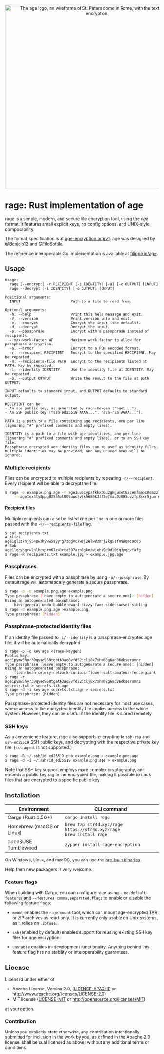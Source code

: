 <p align="center"><img alt="The age logo, an wireframe of St. Peters dome in Rome, with the text: age, file encryption" width="600" src="https://user-images.githubusercontent.com/1225294/132245842-fda4da6a-1cea-4738-a3da-2dc860861c98.png"></p>

# rage: Rust implementation of age

rage is a simple, modern, and secure file encryption tool, using the *age*
format. It features small explicit keys, no config options, and UNIX-style
composability.

The format specification is at [age-encryption.org/v1](https://age-encryption.org/v1).
age was designed by [@Benjojo12](https://twitter.com/Benjojo12) and
[@FiloSottile](https://twitter.com/FiloSottile).

The reference interoperable Go implementation is available at
[filippo.io/age](https://filippo.io/age).

## Usage

```
Usage:
  rage [--encrypt] -r RECIPIENT [-i IDENTITY] [-a] [-o OUTPUT] [INPUT]
  rage --decrypt [-i IDENTITY] [-o OUTPUT] [INPUT]

Positional arguments:
  INPUT                       Path to a file to read from.

Optional arguments:
  -h, --help                  Print this help message and exit.
  -V, --version               Print version info and exit.
  -e, --encrypt               Encrypt the input (the default).
  -d, --decrypt               Decrypt the input.
  -p, --passphrase            Encrypt with a passphrase instead of recipients.
  --max-work-factor WF        Maximum work factor to allow for passphrase decryption.
  -a, --armor                 Encrypt to a PEM encoded format.
  -r, --recipient RECIPIENT   Encrypt to the specified RECIPIENT. May be repeated.
  -R, --recipients-file PATH  Encrypt to the recipients listed at PATH. May be repeated.
  -i, --identity IDENTITY     Use the identity file at IDENTITY. May be repeated.
  -o, --output OUTPUT         Write the result to the file at path OUTPUT.

INPUT defaults to standard input, and OUTPUT defaults to standard output.

RECIPIENT can be:
- An age public key, as generated by rage-keygen ("age1...").
- An SSH public key ("ssh-ed25519 AAAA...", "ssh-rsa AAAA...").

PATH is a path to a file containing age recipients, one per line
(ignoring "#" prefixed comments and empty lines).

IDENTITY is a path to a file with age identities, one per line
(ignoring "#" prefixed comments and empty lines), or to an SSH key file.
Passphrase-encrypted age identity files can be used as identity files.
Multiple identities may be provided, and any unused ones will be ignored.
```

### Multiple recipients

Files can be encrypted to multiple recipients by repeating `-r/--recipient`.
Every recipient will be able to decrypt the file.

```bash
$ rage -o example.png.age -r age1uvscypafkkxt6u2gkguxet62cenfmnpc0smzzlyun0lzszfatawq4kvf2u \
    -r age1ex4ty8ppg02555at009uwu5vlk5686k3f23e7mac9z093uvzfp8sxr5jum example.png
```

#### Recipient files

Multiple recipients can also be listed one per line in one or more files passed
with the `-R/--recipients-file` flag.

```
$ cat recipients.txt
# Alice
age1ql3z7hjy54pw3hyww5ayyfg7zqgvc7w3j2elw8zmrj2kg5sfn9aqmcac8p
# Bob
age1lggyhqrw2nlhcxprm67z43rta597azn8gknawjehu9d9dl0jq3yqqvfafg
$ rage -R recipients.txt example.jpg > example.jpg.age
```

### Passphrases

Files can be encrypted with a passphrase by using `-p/--passphrase`. By default
rage will automatically generate a secure passphrase.

```bash
$ rage -p -o example.png.age example.png
Type passphrase (leave empty to autogenerate a secure one): [hidden]
Using an autogenerated passphrase:
    kiwi-general-undo-bubble-dwarf-dizzy-fame-side-sunset-sibling
$ rage -d example.png.age >example.png
Type passphrase: [hidden]
```

### Passphrase-protected identity files

If an identity file passed to `-i/--identity` is a passphrase-encrypted age
file, it will be automatically decrypted.

```
$ rage -p -o key.age <(rage-keygen)
Public key: age1pymw5hyr39qyuc950tget63aq8vfd52dclj8x7xhm08g6ad86dkserumnz
Type passphrase (leave empty to autogenerate a secure one): [hidden]
Using an autogenerated passphrase:
    flash-bean-celery-network-curious-flower-salt-amateur-fence-giant
$ rage -r age1pymw5hyr39qyuc950tget63aq8vfd52dclj8x7xhm08g6ad86dkserumnz secrets.txt > secrets.txt.age
$ rage -d -i key.age secrets.txt.age > secrets.txt
Type passphrase: [hidden]
```

Passphrase-protected identity files are not necessary for most use cases, where
access to the encrypted identity file implies access to the whole system.
However, they can be useful if the identity file is stored remotely.

### SSH keys

As a convenience feature, rage also supports encrypting to `ssh-rsa` and
`ssh-ed25519` SSH public keys, and decrypting with the respective private key
file. (`ssh-agent` is not supported.)

```
$ rage -R ~/.ssh/id_ed25519.pub example.png > example.png.age
$ rage -d -i ~/.ssh/id_ed25519 example.png.age > example.png
```

Note that SSH key support employs more complex cryptography, and embeds a public
key tag in the encrypted file, making it possible to track files that are
encrypted to a specific public key.

## Installation

| Environment | CLI command |
|-------------|-------------|
| Cargo (Rust 1.56+) | `cargo install rage` |
| Homebrew (macOS or Linux) | `brew tap str4d.xyz/rage https://str4d.xyz/rage`<br>`brew install rage` |
| openSUSE Tumbleweed | `zypper install rage-encryption` |

On Windows, Linux, and macOS, you can use the
[pre-built binaries](https://github.com/str4d/rage/releases).

Help from new packagers is very welcome.

### Feature flags

When building with Cargo, you can configure rage using `--no-default-features`
and `--features comma,separated,flags` to enable or disable the following
feature flags:

- `mount` enables the `rage-mount` tool, which can mount age-encrypted TAR or
  ZIP archives as read-only. It is currently only usable on Unix systems, as it
  relies on `libfuse`.

- `ssh` (enabled by default) enables support for reusing existing SSH key files
  for age encryption.

- `unstable` enables in-development functionality. Anything behind this feature
  flag has no stability or interoperability guarantees.

## License

Licensed under either of

 * Apache License, Version 2.0, ([LICENSE-APACHE](LICENSE-APACHE) or
   http://www.apache.org/licenses/LICENSE-2.0)
 * MIT license ([LICENSE-MIT](LICENSE-MIT) or http://opensource.org/licenses/MIT)

at your option.

### Contribution

Unless you explicitly state otherwise, any contribution intentionally
submitted for inclusion in the work by you, as defined in the Apache-2.0
license, shall be dual licensed as above, without any additional terms or
conditions.

